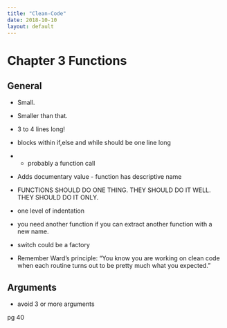 ```yaml
---
title: "Clean-Code"
date: 2018-10-10
layout: default
---
```


# Chapter 3 Functions
## General

* Small.
* Smaller than that.
* 3 to 4 lines long!
* blocks within if,else and while should be one line long
* * probably a function call
* Adds documentary value - function has descriptive name
* FUNCTIONS SHOULD DO ONE THING. THEY SHOULD DO IT WELL.
THEY SHOULD DO IT ONLY.
* one level of indentation
* you need another function if you can extract another function with a new name.


* switch could be a factory

* Remember Ward’s principle: “You know you are working on clean code
when each routine turns out to be pretty much what you expected.”

## Arguments
* avoid 3 or more arguments

pg 40
